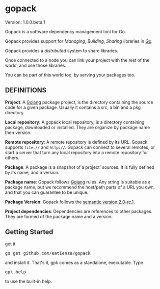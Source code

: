 gopack
======

Version:   1.0.0.beta.1

Gopack is a software dependency management tool for Go.

Gopack provides support for *Managing*, *Building*, *Sharing* libraries in [Go](http://golang.org).


Gopack provides a *distributed* system to share libraries.

Once connected to a node you can link your project with the rest of the world, and use those libraries.

You can be part of this world too, by serving your packages too.

DEFINITIONS
-----------

**Project**:  A [Golang](http://golang.org) package project, is the directory containing the source code for a given package. Usually it contains a src, a bin and a pkg directory.

**Local repository**: A gopack local repository, is a directory containing package, downloaded or installed. They are organize by package name then version.

**Remote repository**: A remote repository is defined by its URL. Gopack supports `file://` and `http://`. Gopack can connect to several remotes, or start a server that turn any local repository into a remote repository for others.

**Package**: A package is a snapshot of a project' sources. It is fully defined by its name, and a version.

**Package name**: Gopack follows [Golang](http://golang.org) rules. Any string is suitable as a package name, but we recommend the host/path parts of a URL you own, and that you can guarantee to be unique.

**Package Version**: Gopack follows the [semantic version 2.0-rc.1](http://semver/org).

**Project dependencies**: Dependencies are references to other packages. They are formed of the package name and a version.



Getting Started
---------------

get it
<pre>go get github.com/eatienza/gopack</pre>
and install it. That's it, gpk comes as a standalone, executable. Type <pre>gpk help</pre> to use the built-in help.

